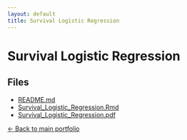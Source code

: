 ```yaml
---
layout: default
title: Survival Logistic Regression
---
```


# Survival Logistic Regression

## Files

- [README.md](./README.md)
- [Survival_Logistic_Regression.Rmd](./Survival_Logistic_Regression.Rmd)
- [Survival_Logistic_Regression.pdf](./Survival_Logistic_Regression.pdf)

[← Back to main portfolio](../index.md)
